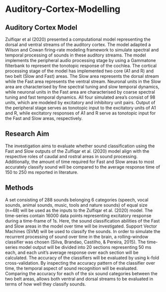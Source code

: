 # Auditory-Cortex-Modelling

## Auditory Cortex Model
Zulfiqar et al (2020) presented a computational model representing the dorsal and ventral streams of the auditory cortex. The model adapted a Wilson and Cowan firing-rate modeling framework to simulate spectral and temporal processing of sounds in these auditory streams. The model implements the peripheral audio processing stage by using a Gammatone filterbank to represent the tonotopic response of the cochlea. The cortical processing stage of the model has implemented two core (A1 and R) and two belt (Slow and Fast) areas. The Slow area represents the dorsal stream while the Fast area represents the ventral stream. Neuronal units in the Slow area are characterised by fine spectral tuning and slow temporal dynamics, while neuronal units in the Fast area are characterised by coarse spectral tuning and fast temporal dynamics. All four simulated area’s consist of 98 units, which are modeled by excitatory and inhibitory unit pairs. Output of the peripheral stage serves as tonotopic input to the excitatory units of A1 and R, while excitatory responses of A1 and R serve as tonotopic input for the Fast and Slow areas, respectively. 

## Research Aim
The investigation aims to evaluate whether sound classification using the Fast and Slow outputs of the Zulfiqar et al. (2020) model align with the respective roles of caudal and rostral areas in sound processing. Additionally, the amount of time required for Fast and Slow areas to most accurately classify sound will be compared to the average response time of 150 to 250 ms reported in literature.

## Methods
A set consisting of 288 sounds belonging 6 categories (speech, vocal sounds, animal sounds, music, tools and nature sounds) of equal size (n=48) will be used as the inputs to the Zulfiqar et al. (2020) model. The time-series contain 16000 data points representing excitatory response during a time-frame of 1s. Here, the sound classification abilities of the Fast and Slow areas in the model over time will be investigated. Support Vector Machines (SVM) will be used to classify the sounds. In order to simulate the recurrent processing of sound over time in the brain, a rolling-window classifier was chosen (Silva, Brandao, Castilho, & Pereira, 2015). The time-series model output will be divided into 20 sections representing 50 ms each, and each unit’s average response over each section will be calculated. The accuracy of the classifiers will be evaluated by using k-fold cross-validation. By inspecting the accuracy pattern of the classifier over time, the temporal aspect of sound recognition will be evaluated. Comparing the accuracy for each of the six sound categories between the two belt areas, allows both ventral and dorsal streams to be evaluated in terms of how well they classify sounds.

